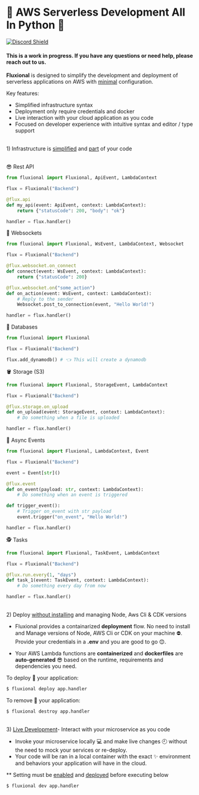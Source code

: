 # 🚀 AWS Serverless Development All In Python 🐍

[![Discord Shield](https://discordapp.com/api/guilds/1234210853574807668/widget.png?style=shield)](https://discord.gg/x8W4h5rT)

#### This is a work in progress. If you have any questions or need help, please reach out to us.

<b class="theme-primary-light">Fluxional</b> is designed to simplify the development and deployment of serverless applications on AWS with <u>minimal</u> configuration.<br>

Key features:<br>

- Simplified infrastructure syntax
- Deployment only require credentials and docker
- Live interaction with your cloud application as you code
- Focused on developer experience with intuitive syntax and editor / type support
<br>
<div class="index-title">1) Infrastructure is <u>simplified</u> and <u>part</u> of your code</div><br>

😎 Rest API

```python
from fluxional import Fluxional, ApiEvent, LambdaContext

flux = Fluxional("Backend")

@flux.api
def my_api(event: ApiEvent, context: LambdaContext):
    return {"statusCode": 200, "body": "ok"}

handler = flux.handler()
```

📲 Websockets

```python
from fluxional import Fluxional, WsEvent, LambdaContext, Websocket

flux = Fluxional("Backend")

@flux.websocket.on_connect
def connect(event: WsEvent, context: LambdaContext):
    return {"statusCode": 200}

@flux.websocket.on("some_action")
def on_action(event: WsEvent, context: LambdaContext):
    # Reply to the sender
    Websocket.post_to_connection(event, "Hello World!")

handler = flux.handler()
```

🔐 Databases

```python
from fluxional import Fluxional

flux = Fluxional("Backend")

flux.add_dynamodb() # 👈 This will create a dynamodb
```

🪣 Storage (S3)

```python
from fluxional import Fluxional, StorageEvent, LambdaContext

flux = Fluxional("Backend")

@flux.storage.on_upload
def on_upload(event: StorageEvent, context: LambdaContext):
    # Do something when a file is uploaded

handler = flux.handler()
```

🚶 Async Events

```python
from fluxional import Fluxional, LambdaContext, Event

flux = Fluxional("Backend")

event = Event[str]()

@flux.event
def on_event(payload: str, context: LambdaContext):
    # Do something when an event is triggered

def trigger_event():
    # Trigger on_event with str payload
    event.trigger("on_event", "Hello World!")

handler = flux.handler()
```

🕵️ Tasks

```python
from fluxional import Fluxional, TaskEvent, LambdaContext

flux = Fluxional("Backend")

@flux.run.every(1, "days")
def task_1(event: TaskEvent, context: LambdaContext):
    # Do something every day from now

handler = flux.handler()
```

<br>
<div class="index-title"> 2) Deploy <u>without installing</u> and managing Node, Aws Cli & CDK versions</div>

- Fluxional provides a containarized <b>deployment</b> flow. No need to install and Manage versions of Node, AWS Cli or CDK on your machine ⛔.
  Provide your credentials in a <b>.env</b> and you are good to go 😊.<br>

- Your AWS Lambda functions are <b>containerized</b> and <b>dockerfiles</b> are <b>auto-generated</b> 😎 based on the runtime, requirements and dependencies you need.

To deploy 🚀 your application:

<div>

```bash
$ fluxional deploy app.handler
```

</div>
To remove 🔨 your application:

<div>

```bash
$ fluxional destroy app.handler
```

</div>

<br>

<div class="index-title"> 3) <u>Live Development</u>- Interact with your microservice as you code </div>

- Invoke your microservice locally 💻 and make live changes 🕘 without the need to mock your services or re-deploy.
- Your code will be ran in a local container with the exact ✨ environment and behaviors your application will have in the cloud.

\*\* Setting must be <u>enabled</u> and <u>deployed</u> before executing below <br>

<div>

```bash
$ fluxional dev app.handler
```

</div>

<br>
